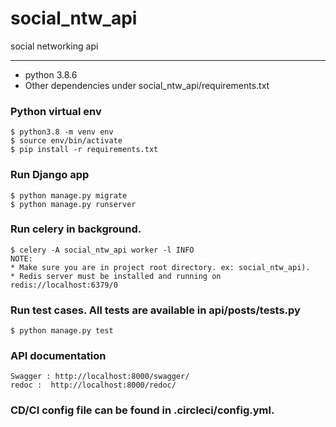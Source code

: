 # social_ntw_api
social networking api

***
* python 3.8.6
* Other dependencies under social_ntw_api/requirements.txt


### Python virtual env
```
$ python3.8 -m venv env
$ source env/bin/activate
$ pip install -r requirements.txt
```

### Run Django app
```
$ python manage.py migrate
$ python manage.py runserver
```

### Run celery in background.
``` 
$ celery -A social_ntw_api worker -l INFO
NOTE:
* Make sure you are in project root directory. ex: social_ntw_api). 
* Redis server must be installed and running on redis://localhost:6379/0
```

### Run test cases. All tests are available in api/posts/tests.py
```
$ python manage.py test
```

### API documentation
```
Swagger : http://localhost:8000/swagger/
redoc :  http://localhost:8000/redoc/

```

### CD/CI config file can be found in .circleci/config.yml.
